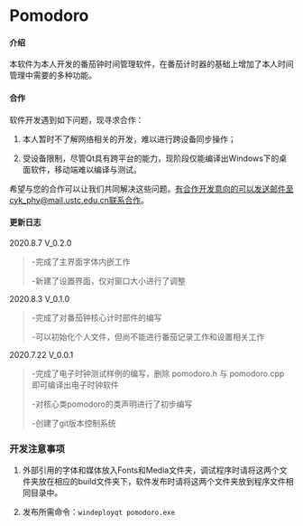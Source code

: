 # Pomodoro

#### 介绍
本软件为本人开发的番茄钟时间管理软件，在番茄计时器的基础上增加了本人时间管理中需要的多种功能。

#### 合作

软件开发遇到如下问题，现寻求合作：

1. 本人暂时不了解网络相关的开发，难以进行跨设备同步操作；

2. 受设备限制，尽管Qt具有跨平台的能力，现阶段仅能编译出Windows下的桌面软件，移动端难以编译与测试。

希望与您的合作可以让我们共同解决这些问题。有合作开发意向的可以发送邮件至cyk_phy@mail.ustc.edu.cn联系合作。

#### 更新日志

2020.8.7 V_0.2.0

> -完成了主界面字体内嵌工作
>
> -新建了设置界面，仅对窗口大小进行了调整

2020.8.3 V_0.1.0

> -完成了对番茄钟核心计时部件的编写
>
> -可以初始化个人文件，但尚不能进行番茄记录工作和设置相关工作

2020.7.22  V_0.0.1

> -完成了电子时钟测试样例的编写，删除 pomodoro.h 与 pomodoro.cpp 即可编译出电子时钟软件
>
> -对核心类pomodoro的类声明进行了初步编写
>
> -创建了git版本控制系统

### 开发注意事项

1. 外部引用的字体和媒体放入Fonts和Media文件夹，调试程序时请将这两个文件夹放在相应的build文件夹下，软件发布时请将这两个文件夹放到程序文件相同目录中。

2. 发布所需命令：`windeployqt pomodoro.exe`

